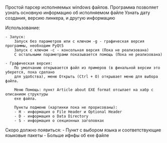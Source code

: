 Простой парсер исполняемых windows файлов.
Программа позволяет узнать основную информацию об исполняемом файле
Узнать дату создания, версию линкера, и другую информацию

Использование:
    
    - Запуск:
        Запуск без параметров или с ключом -g - графическая версия программы, необходим PyQt5
        Запуск с ключом -с - консольная версия (Пока не реализована)
        С остальными параметрами показывается помощь (Пока не реализована)

    - Графическая версия:
        По умолчанию открывается файл из примеров (в финальной версии это уберется, пока сделано
        для удобства), меню Открыть (Ctrl + O) открывает меню для выбора файла.
        
        Меню Помощь: пункт Article about EXE format отсылает на хабр с описанием структуры
        exe файла.

        Пункты подменю (картинки пока не прорисованы):
        - H - информация о File Header и Optional Header
        - D - информация о Data Directory
        - S - информация о секционных заголовках

Скоро должно появиться:
    - Пункт с выбором языка и соответствующие языковые пакеты
    - Больше ифнфы об exe файле

